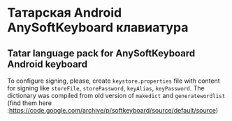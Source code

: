 # Татарская Android AnySoftKeyboard клавиатура
## Tatar language pack for AnySoftKeyboard Android keyboard
To configure signing, please, create `keystore.properties` file with content for signing like `storeFile`, `storePassword`, `keyAlias`, `keyPassword`.
The dictionary was compiled from old version of `makedict` and `generatewordlist` (find them here :https://code.google.com/archive/p/softkeyboard/source/default/source) 
